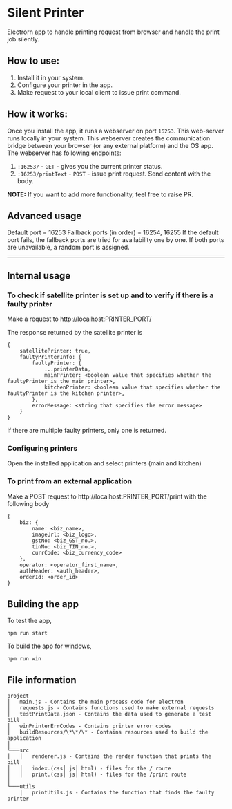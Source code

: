 # Silent Printer
Electrorn app to handle printing request from browser and handle the print job silently.

## How to use:  
1) Install it in your system.  
2) Configure your printer in the app.  
3) Make request to your local client to issue print command.  

## How it works:  
Once you install the app, it runs a webserver on port `16253`. This web-server runs locally in your system. This webserver creates the communication bridge between your browser (or any external platform) and the OS app. 
The webserver has following endpoints:  

1) `:16253/` - `GET` - gives you the current printer status.  
2) `:16253/printText` - `POST` - issue print request. Send content with the body.  

**NOTE:**  If you want to add more functionality, feel free to raise PR.

## Advanced usage  
Default port = 16253
Fallback ports (in order) = 16254, 16255
If the default port fails, the fallback ports are tried for availability one by one. If both ports are unavailable, a random port is assigned.



------
## Internal usage
### To check if satellite printer is set up and to verify if there is a faulty printer

Make a request to http://localhost:PRINTER_PORT/

The response returned by the satellite printer is

```
{
	satellitePrinter: true,
	faultyPrinterInfo: {
		faultyPrinter: {
			...printerData,
			mainPrinter: <boolean value that specifies whether the faultyPrinter is the main printer>,
			kitchenPrinter: <boolean value that specifies whether the faultyPrinter is the kitchen printer>,
		},
		errorMessage: <string that specifies the error message>
	}
}
```

If there are multiple faulty printers, only one is returned.

### Configuring printers
Open the installed application and select printers (main and kitchen)

### To print from an external application

Make a POST request to http://localhost:PRINTER_PORT/print with the following body

```
{
	biz: {
		name: <biz_name>,
		imageUrl: <biz_logo>,
		gstNo: <biz_GST_no.>,
		tinNo: <biz_TIN_no.>,
		currCode: <biz_currency_code>
	},
	operator: <operator_first_name>,
	authHeader: <auth_header>,
	orderId: <order_id>
}
```

## Building the app

To test the app,

```
npm run start
```

To build the app for windows,

```
npm run win
```

## File information

```
project
│   main.js - Contains the main process code for electron
│   requests.js - Contains functions used to make external requests
│   testPrintData.json - Contains the data used to generate a test bill
│   winPrinterErrCodes - Contains printer error codes
│   buildResources/\*\*/\* - Contains resources used to build the application
│
└───src
│   │   renderer.js - Contains the render function that prints the bill
│   │   index.(css│ js│ html) - files for the / route
│   │   print.(css│ js│ html) - files for the /print route
│
└───utils
    │   printUtils.js - Contains the function that finds the faulty printer

```

